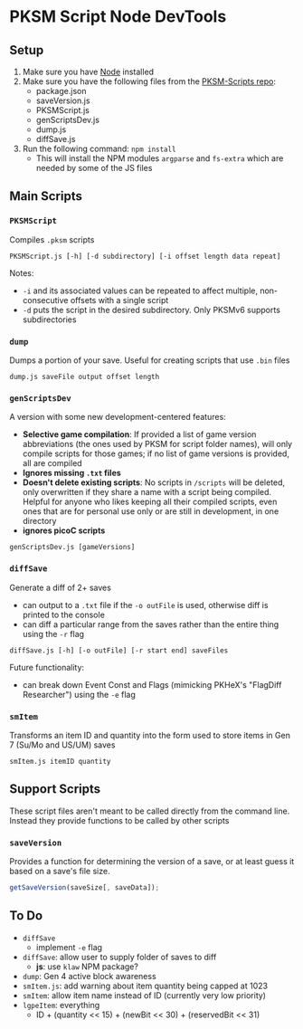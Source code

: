 # PKSM Script Node DevTools

## Setup
1. Make sure you have [Node](https://nodejs.org) installed
2. Make sure you have the following files from the [PKSM-Scripts repo](https://github.com/FlagBrew/PKSM-Scripts):
    - package.json
    - saveVersion.js
    - PKSMScript.js
    - genScriptsDev.js
    - dump.js
    - diffSave.js
3. Run the following command: `npm install`
    - This will install the NPM modules `argparse` and `fs-extra` which are needed by some of the JS files


## Main Scripts
### `PKSMScript`
Compiles `.pksm` scripts

```
PKSMScript.js [-h] [-d subdirectory] [-i offset length data repeat]
```

Notes:
- `-i` and its associated values can be repeated to affect multiple, non-consecutive offsets with a single script
- `-d` puts the script in the desired subdirectory. Only PKSMv6 supports subdirectories


### `dump`
Dumps a portion of your save. Useful for creating scripts that use `.bin` files

```
dump.js saveFile output offset length
```


### `genScriptsDev`
A version with some new development-centered features:
- **Selective game compilation**: If provided a list of game version abbreviations (the ones used by PKSM for script folder names), will only compile scripts for those games; if no list of game versions is provided, all are compiled
- **Ignores missing `.txt` files**
- **Doesn't delete existing scripts**: No scripts in `/scripts` will be deleted, only overwritten if they share a name with a script being compiled. Helpful for anyone who likes keeping all their compiled scripts, even ones that are for personal use only or are still in development, in one directory
- **ignores picoC scripts**

```
genScriptsDev.js [gameVersions]
```


### `diffSave`
Generate a diff of 2+ saves
- can output to a `.txt` file if the `-o outFile` is used, otherwise diff is printed to the console
- can diff a particular range from the saves rather than the entire thing using the `-r` flag

```
diffSave.js [-h] [-o outFile] [-r start end] saveFiles
```

Future functionality:
- can break down Event Const and Flags (mimicking PKHeX's "FlagDiff Researcher") using the `-e` flag


### `smItem`
Transforms an item ID and quantity into the form used to store items in Gen 7 (Su/Mo and US/UM) saves
```
smItem.js itemID quantity
```


## Support Scripts
These script files aren't meant to be called directly from the command line. Instead they provide functions to be called by other scripts

### `saveVersion`
Provides a function for determining the version of a save, or at least guess it based on a save's file size.

```js
getSaveVersion(saveSize[, saveData]);
```


## To Do
- `diffSave`
  - implement `-e` flag
- `diffSave`: allow user to supply folder of saves to diff
  - **js**: use `klaw` NPM package?
- `dump`: Gen 4 active block awareness
- `smItem.js`: add warning about item quantity being capped at 1023
- `smItem`: allow item name instead of ID (currently very low priority)
- `lgpeItem`: everything
  - ID + (quantity << 15) + (newBit << 30) + (reservedBit << 31)
